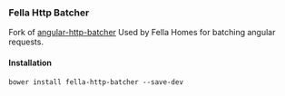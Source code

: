 ### Fella Http Batcher

Fork of [angular-http-batcher](https://github.com/jonsamwell/angular-http-batcher)
Used by Fella Homes for batching angular requests.

#### Installation
    bower install fella-http-batcher --save-dev
